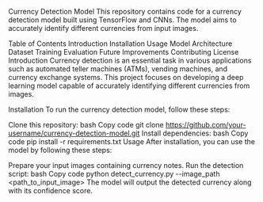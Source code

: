 Currency Detection Model
This repository contains code for a currency detection model built using TensorFlow and CNNs. The model aims to accurately identify different currencies from input images.

Table of Contents
Introduction
Installation
Usage
Model Architecture
Dataset
Training
Evaluation
Future Improvements
Contributing
License
Introduction
Currency detection is an essential task in various applications such as automated teller machines (ATMs), vending machines, and currency exchange systems. This project focuses on developing a deep learning model capable of accurately identifying different currencies from images.

Installation
To run the currency detection model, follow these steps:

Clone this repository:
bash
Copy code
git clone https://github.com/your-username/currency-detection-model.git
Install dependencies:
bash
Copy code
pip install -r requirements.txt
Usage
After installation, you can use the model by following these steps:

Prepare your input images containing currency notes.
Run the detection script:
bash
Copy code
python detect_currency.py --image_path <path_to_input_image>
The model will output the detected currency along with its confidence score.
